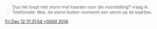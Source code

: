> Dus het loopt niet storm met kaarten voor die voorstelling? vraag ik\. Telefoniste: Nee, de storm buiten voorkomt een storm op de kaartjes\.

<img src="../../media/tweet.ico" width="12" /> [Fri Dec 12 17:31:54 +0000 2014](https://twitter.com/DromerDenker/status/543458232841551873)